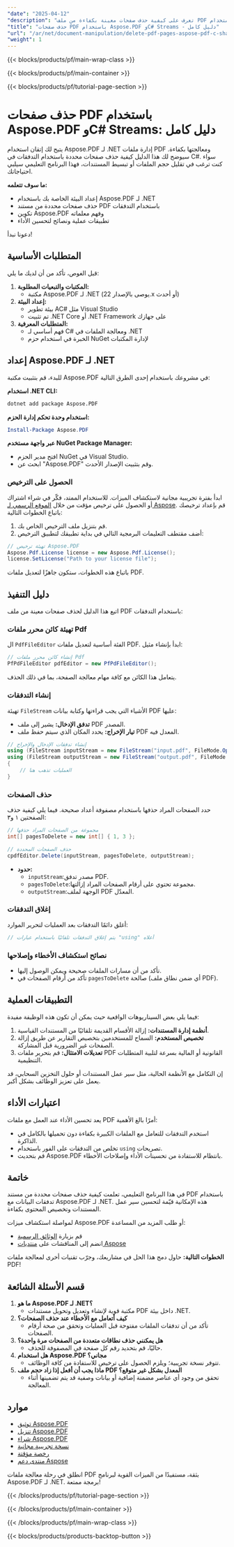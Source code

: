 ```yaml
---
"date": "2025-04-12"
"description": "تعرف على كيفية حذف صفحات معينة بكفاءة من ملف PDF باستخدام Aspose.PDF لـ .NET من خلال هذا البرنامج التعليمي خطوة بخطوة في C#."
"title": "حذف صفحات PDF باستخدام Aspose.PDF وC# Streams - دليل كامل"
"url": "/ar/net/document-manipulation/delete-pdf-pages-aspose-pdf-c-sharp-streams/"
"weight": 1
---
```


{{< blocks/products/pf/main-wrap-class >}}

{{< blocks/products/pf/main-container >}}

{{< blocks/products/pf/tutorial-page-section >}}


# حذف صفحات PDF باستخدام Aspose.PDF وC# Streams: دليل كامل
يتيح لك إتقان استخدام Aspose.PDF لـ .NET إدارة ملفات PDF ومعالجتها بكفاءة. سيوضح لك هذا الدليل كيفية حذف صفحات محددة باستخدام التدفقات في C#. سواء كنت ترغب في تقليل حجم الملفات أو تبسيط المستندات، فهذا البرنامج التعليمي سيلبي احتياجاتك.

**ما سوف تتعلمه:**
- إعداد البيئة الخاصة بك باستخدام Aspose.PDF لـ .NET
- حذف صفحات محددة من مستند PDF باستخدام التدفقات
- تكوين Aspose.PDF وفهم معلماته
- تطبيقات عملية ونصائح لتحسين الأداء

دعونا نبدأ!

## المتطلبات الأساسية
قبل الغوص، تأكد من أن لديك ما يلي:
1. **المكتبات والتبعيات المطلوبة:**
   - مكتبة Aspose.PDF لـ .NET (يوصى بالإصدار 22.x أو أحدث)
2. **إعداد البيئة:**
   - بيئة تطوير AC# مثل Visual Studio
   - تم تثبيت .NET Core أو .NET Framework على جهازك
3. **المتطلبات المعرفية:**
   - فهم أساسي لـ C# ومعالجة الملفات في .NET
   - الخبرة في استخدام حزم NuGet لإدارة المكتبات

## إعداد Aspose.PDF لـ .NET
للبدء، قم بتثبيت مكتبة Aspose.PDF في مشروعك باستخدام إحدى الطرق التالية:

**استخدام .NET CLI:**
```bash
dotnet add package Aspose.PDF
```

**استخدام وحدة تحكم إدارة الحزم:**
```powershell
Install-Package Aspose.PDF
```

**عبر واجهة مستخدم NuGet Package Manager:**
- افتح مدير الحزم NuGet في Visual Studio.
- ابحث عن "Aspose.PDF" وقم بتثبيت الإصدار الأحدث.

### الحصول على الترخيص
ابدأ بفترة تجريبية مجانية لاستكشاف الميزات. للاستخدام الممتد، فكّر في شراء اشتراك أو الحصول على ترخيص مؤقت من خلال [الموقع الرسمي لـ Aspose](https://purchase.aspose.com/buy). قم بإعداد ترخيصك باتباع الخطوات التالية:
1. قم بتنزيل ملف الترخيص الخاص بك.
2. أضف مقتطف التعليمات البرمجية التالي في بداية تطبيقك لتطبيق الترخيص:

```csharp
// تهيئة ترخيص Aspose.PDF
Aspose.Pdf.License license = new Aspose.Pdf.License();
license.SetLicense("Path to your license file");
```
باتباع هذه الخطوات، ستكون جاهزًا لتعديل ملفات PDF.

## دليل التنفيذ
اتبع هذا الدليل لحذف صفحات معينة من ملف PDF باستخدام التدفقات:

### تهيئة كائن محرر ملفات Pdf
ال `PdfFileEditor` الفئة أساسية لتعديل ملفات PDF. ابدأ بإنشاء مثيل:
```csharp
// إنشاء كائن محرر ملفات Pdf
PfPdFileEditor pdfEditor = new PfPdFileEditor();
```
يتعامل هذا الكائن مع كافة مهام معالجة الصفحة، بما في ذلك الحذف.

### إنشاء التدفقات
تهيئة `FileStream` الأشياء التي يجب قراءتها وكتابة بيانات PDF عليها:
- **تدفق الإدخال:** يشير إلى ملف PDF المصدر.
- **تيار الإخراج:** يحدد المكان الذي سيتم حفظ ملف PDF المعدل فيه.
```csharp
// إنشاء تدفقات الإدخال والإخراج
using (FileStream inputStream = new FileStream("input.pdf", FileMode.Open))
using (FileStream outputStream = new FileStream("output.pdf", FileMode.Create))
{
    // العمليات تذهب هنا
}
```

### حذف الصفحات
حدد الصفحات المراد حذفها باستخدام مصفوفة أعداد صحيحة. فيما يلي كيفية حذف الصفحتين ١ و٣:
```csharp
// مجموعة من الصفحات المراد حذفها
int[] pagesToDelete = new int[] { 1, 3 };

// حذف الصفحات المحددة
cpdfEditor.Delete(inputStream, pagesToDelete, outputStream);
```
- **حدود:**
  - `inputStream`:مصدر تدفق PDF.
  - `pagesToDelete`:مجموعة تحتوي على أرقام الصفحات المراد إزالتها.
  - `outputStream`:الوجهة لملف PDF المعدّل.

### إغلاق التدفقات
أغلق دائمًا التدفقات بعد العمليات لتحرير الموارد:
```csharp
// يتم إغلاق التدفقات تلقائيًا باستخدام عبارات "using" أعلاه
```

### نصائح استكشاف الأخطاء وإصلاحها
- تأكد من أن مسارات الملفات صحيحة ويمكن الوصول إليها.
- تأكد من أرقام الصفحات في `pagesToDelete` صالحة (أي ضمن نطاق ملف PDF).

## التطبيقات العملية
فيما يلي بعض السيناريوهات الواقعية حيث يمكن أن تكون هذه الوظيفة مفيدة:
1. **أنظمة إدارة المستندات:** إزالة الأقسام القديمة تلقائيًا من المستندات القياسية.
2. **تخصيص المستخدم:** السماح للمستخدمين بتخصيص التقارير عن طريق إزالة الصفحات غير الضرورية قبل المشاركة.
3. **تعديلات الامتثال:** قم بتحرير ملفات PDF القانونية أو المالية بسرعة لتلبية المتطلبات التنظيمية.

إن التكامل مع الأنظمة الحالية، مثل سير عمل المستندات أو حلول التخزين السحابي، قد يعمل على تعزيز الوظائف بشكل أكبر.

## اعتبارات الأداء
يعد تحسين الأداء عند العمل مع ملفات PDF أمرًا بالغ الأهمية:
- استخدم التدفقات للتعامل مع الملفات الكبيرة بكفاءة دون تحميلها بالكامل في الذاكرة.
- تخلص من التدفقات على الفور باستخدام `using` تصريحات.
- قم بتحديث Aspose.PDF بانتظام للاستفادة من تحسينات الأداء وإصلاحات الأخطاء.

## خاتمة
في هذا البرنامج التعليمي، تعلمت كيفية حذف صفحات محددة من مستند PDF باستخدام تدفقات البيانات مع Aspose.PDF لـ .NET. هذه الإمكانية قيّمة لتحسين سير عمل المستندات وتخصيص المحتوى بكفاءة.

لمواصلة استكشاف ميزات Aspose.PDF أو طلب المزيد من المساعدة:
- قم بزيارة [الوثائق الرسمية](https://reference.aspose.com/pdf/net/)
- انضم إلى المناقشات على [منتديات Aspose](https://forum.aspose.com/c/pdf/10)

**الخطوات التالية:** حاول دمج هذا الحل في مشاريعك، وجرّب تقنيات أخرى لمعالجة ملفات PDF!

## قسم الأسئلة الشائعة
1. **ما هو Aspose.PDF لـ .NET؟**
   - مكتبة قوية لإنشاء وتعديل وتحويل مستندات PDF داخل بيئة .NET.
2. **كيف أتعامل مع الأخطاء عند حذف الصفحات؟**
   - تأكد من أن تدفقات الملفات مفتوحة قبل العمليات وتحقق من صحة أرقام الصفحات.
3. **هل يمكنني حذف نطاقات متعددة من الصفحات مرة واحدة؟**
   - حاليًا، قم بتحديد رقم كل صفحة في المصفوفة للحذف.
4. **هل استخدام Aspose.PDF مجاني؟**
   - تتوفر نسخة تجريبية؛ ويلزم الحصول على ترخيص للاستفادة من كافة الوظائف.
5. **ماذا يجب أن أفعل إذا زاد حجم ملف PDF المعدل بشكل غير متوقع؟**
   - تحقق من وجود أي عناصر مضمنة إضافية أو بيانات وصفية قد يتم تضمينها أثناء المعالجة.

## موارد
- [توثيق Aspose.PDF](https://reference.aspose.com/pdf/net/)
- [تنزيل Aspose.PDF](https://releases.aspose.com/pdf/net/)
- [شراء Aspose.PDF](https://purchase.aspose.com/buy)
- [نسخة تجريبية مجانية](https://releases.aspose.com/pdf/net/)
- [رخصة مؤقتة](https://purchase.aspose.com/temporary-license/)
- [منتدى دعم Aspose](https://forum.aspose.com/c/pdf/10)

انطلق في رحلة معالجة ملفات PDF بثقة، مستفيدًا من الميزات القوية لبرنامج Aspose.PDF لـ .NET. برمجة ممتعة!

{{< /blocks/products/pf/tutorial-page-section >}}

{{< /blocks/products/pf/main-container >}}

{{< /blocks/products/pf/main-wrap-class >}}

{{< blocks/products/products-backtop-button >}}